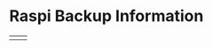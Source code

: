 # Raspi Backup Information

|  |  |
|--|--|
|  |  |

<!--stackedit_data:
eyJoaXN0b3J5IjpbLTcxODQwODk0OF19
-->